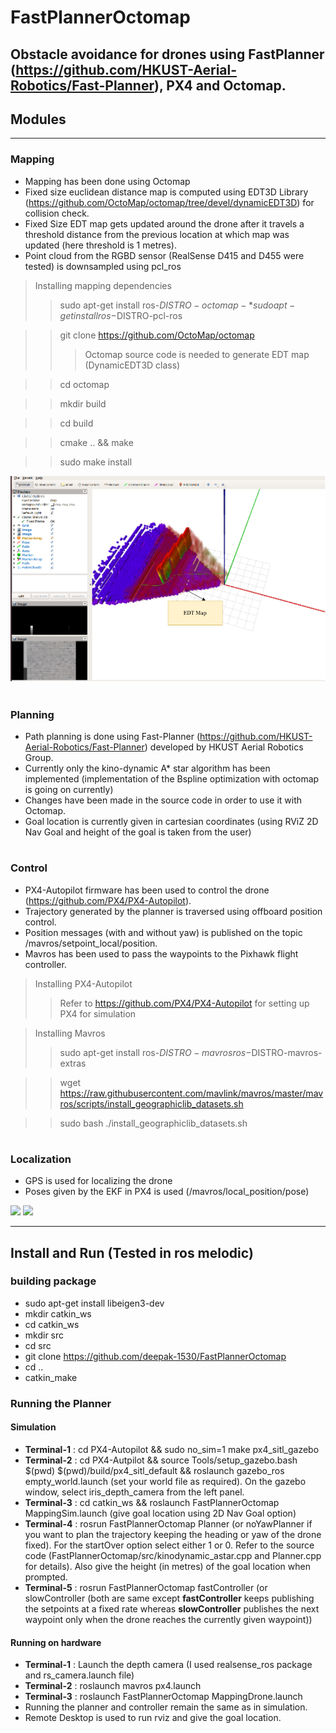 # FastPlannerOctomap

## Obstacle avoidance for drones using FastPlanner (https://github.com/HKUST-Aerial-Robotics/Fast-Planner), PX4 and Octomap.


## Modules

*********

### Mapping
* Mapping has been done using Octomap  
* Fixed size euclidean distance map is computed using EDT3D Library (https://github.com/OctoMap/octomap/tree/devel/dynamicEDT3D) for collision check.
* Fixed Size EDT map gets updated around the drone after it travels a threshold distance from the previous location at which map was updated (here threshold is 1 metres).
* Point cloud from the RGBD sensor (RealSense D415 and D455 were tested) is downsampled using pcl_ros

> Installing mapping dependencies
>> sudo apt-get install ros-$DISTRO-octomap-*  
>> sudo apt-get install ros-$DISTRO-pcl-ros

>> git clone https://github.com/OctoMap/octomap
>>> Octomap source code is needed to generate EDT map (DynamicEDT3D class)

>> cd octomap

>> mkdir build

>> cd build

>> cmake .. && make

>> sudo make install

![](EDT_Map.png)

#

### Planning
* Path planning is done using Fast-Planner (https://github.com/HKUST-Aerial-Robotics/Fast-Planner) developed by HKUST Aerial Robotics Group.
* Currently only the kino-dynamic A* star algorithm has been implemented (implementation of the Bspline optimization with octomap is going on currently)
* Changes have been made in the source code in order to use it with Octomap.
* Goal location is currently given in cartesian coordinates (using RViZ 2D Nav Goal and height of the goal is taken from the user)

#

### Control
* PX4-Autopilot firmware has been used to control the drone (https://github.com/PX4/PX4-Autopilot).
* Trajectory generated by the planner is traversed using offboard position control.
* Position messages (with and without yaw) is published on the topic /mavros/setpoint_local/position.
* Mavros has been used to pass the waypoints to the Pixhawk flight controller.

> Installing PX4-Autopilot
>> Refer to https://github.com/PX4/PX4-Autopilot for setting up PX4 for simulation

> Installing Mavros
>> sudo apt-get install ros-$DISTRO-mavros ros-$DISTRO-mavros-extras

>> wget https://raw.githubusercontent.com/mavlink/mavros/master/mavros/scripts/install_geographiclib_datasets.sh

>> sudo bash ./install_geographiclib_datasets.sh   

#

### Localization
* GPS is used for localizing the drone 
* Poses given by the EKF in PX4 is used (/mavros/local_position/pose)

![](FastPlanner_Octomap.gif)
![](GardenAvoidance.gif)

***

## Install and Run (Tested in ros melodic)
### building package
* sudo apt-get install libeigen3-dev
* mkdir catkin_ws
* cd catkin_ws
* mkdir src
* cd src
* git clone https://github.com/deepak-1530/FastPlannerOctomap
* cd ..
* catkin_make

### Running the Planner
#### Simulation
* **Terminal-1** : cd PX4-Autopilot && sudo no_sim=1 make px4_sitl_gazebo
* **Terminal-2** : cd PX4-Autpilot && source Tools/setup_gazebo.bash $(pwd) $(pwd)/build/px4_sitl_default && roslaunch gazebo_ros empty_world.launch (set your world file as required). On the gazebo window, select iris_depth_camera from the left panel.
* **Terminal-3** : cd catkin_ws && roslaunch FastPlannerOctomap MappingSim.launch (give goal location using 2D Nav Goal option)
* **Terminal-4** : rosrun FastPlannerOctomap Planner (or noYawPlanner if you want to plan the trajectory keeping the heading or yaw of the drone fixed). For the startOver option select either 1 or 0. Refer to the source code (FastPlannerOctomap/src/kinodynamic_astar.cpp and Planner.cpp for details). Also give the height (in metres) of the goal location when prompted.
* **Terminal-5** : rosrun FastPlannerOctomap fastController (or slowController (both are same except **fastController** keeps publishing the setpoints at a fixed rate whereas **slowController** publishes the next waypoint only when the drone reaches the currently given waypoint))

#### Running on hardware
* **Terminal-1** : Launch the depth camera (I used realsense_ros package and rs_camera.launch file)
* **Terminal-2** : roslaunch mavros px4.launch 
* **Terminal-3** : roslaunch FastPlannerOctomap MappingDrone.launch
* Running the planner and controller remain the same as in simulation.
* Remote Desktop is used to run rviz and give the goal location.